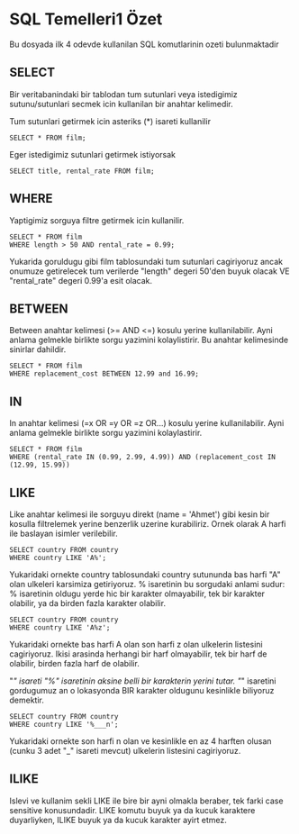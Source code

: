 # SQL Temelleri1 Özet

Bu dosyada ilk 4 odevde kullanilan SQL komutlarinin ozeti bulunmaktadir

## SELECT

Bir veritabanindaki bir tablodan tum sutunlari veya istedigimiz sutunu/sutunlari secmek icin kullanilan bir anahtar kelimedir.

Tum sutunlari getirmek icin asteriks (*) isareti kullanilir
```
SELECT * FROM film;
```

Eger istedigimiz sutunlari getirmek istiyorsak
```
SELECT title, rental_rate FROM film;
```

## WHERE

Yaptigimiz sorguya filtre getirmek icin kullanilir.

```
SELECT * FROM film
WHERE length > 50 AND rental_rate = 0.99;
```

Yukarida goruldugu gibi film tablosundaki tum sutunlari cagiriyoruz ancak onumuze getirelecek tum verilerde "length" degeri 50'den buyuk olacak VE "rental_rate" degeri 0.99'a esit olacak.

## BETWEEN

Between anahtar kelimesi (>= AND <=) kosulu yerine kullanilabilir. Ayni anlama gelmekle birlikte sorgu yazimini kolaylistirir. Bu anahtar kelimesinde sinirlar dahildir.

```
SELECT * FROM film
WHERE replacement_cost BETWEEN 12.99 and 16.99;
```

## IN

In anahtar kelimesi (=x OR =y OR =z OR...) kosulu yerine kullanilabilir. Ayni anlama gelmekle birlikte sorgu yazimini kolaylastirir.

```
SELECT * FROM film
WHERE (rental_rate IN (0.99, 2.99, 4.99)) AND (replacement_cost IN (12.99, 15.99))
```

## LIKE

Like anahtar kelimesi ile sorguyu direkt (name = 'Ahmet') gibi kesin bir kosulla filtrelemek yerine benzerlik uzerine kurabiliriz. Ornek olarak A harfi ile baslayan isimler verilebilir.

```
SELECT country FROM country
WHERE country LIKE 'A%';
```

Yukaridaki ornekte country tablosundaki country sutununda bas harfi "A" olan ulkeleri karsimiza getiriyoruz.
% isaretinin bu sorgudaki anlami sudur: % isaretinin oldugu yerde hic bir karakter olmayabilir, tek bir karakter olabilir, ya da birden fazla karakter olabilir.

```
SELECT country FROM country
WHERE country LIKE 'A%z';
```

Yukaridaki ornekte bas harfi A olan son harfi z olan ulkelerin listesini cagiriyoruz. Ikisi arasinda herhangi bir harf olmayabilir, tek bir harf de olabilir, birden fazla harf de olabilir.

"_" isareti "%" isaretinin aksine belli bir karakterin yerini tutar. "_" isaretini gordugumuz an o lokasyonda BIR karakter oldugunu kesinlikle biliyoruz demektir.

```
SELECT country FROM country
WHERE country LIKE '%___n';
```

Yukaridaki ornekte son harfi n olan ve kesinlikle en az 4 harften olusan (cunku 3 adet "_" isareti mevcut) ulkelerin listesini cagiriyoruz.

## ILIKE

Islevi ve kullanim sekli LIKE ile bire bir ayni olmakla beraber, tek farki case sensitive konusundadir. LIKE komutu buyuk ya da kucuk karaktere duyarliyken, ILIKE buyuk ya da kucuk karakter ayirt etmez.